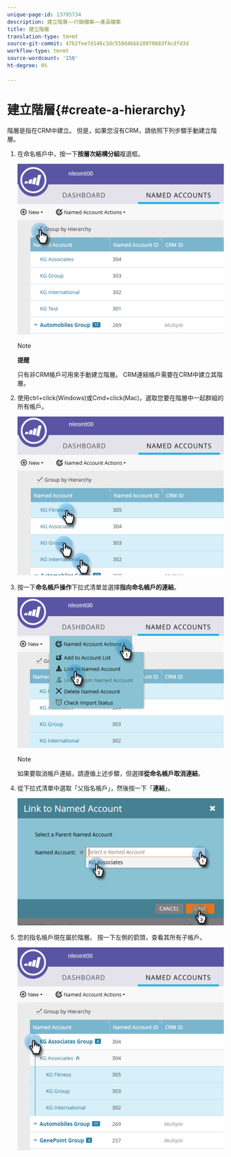 ```yaml
---
unique-page-id: 13795734
description: 建立階層——行銷檔案——產品檔案
title: 建立階層
translation-type: tm+mt
source-git-commit: 47b2fee7d146c3dc558d4bbb10070683f4cdfd3d
workflow-type: tm+mt
source-wordcount: '150'
ht-degree: 0%

---
```



# 建立階層{#create-a-hierarchy}

階層是指在CRM中建立。 但是，如果您沒有CRM，請依照下列步驟手動建立階層。

1. 在命名帳戶中，按一下&#x200B;**按層次結構分組**&#x200B;複選框。

   ![](assets/one.png)

   >[!NOTE]
   >
   >**提醒**
   >
   >
   >只有非CRM帳戶可用來手動建立階層。 CRM連結帳戶需要在CRM中建立其階層。

1. 使用ctrl+click(Windows)或Cmd+click(Mac)，選取您要在階層中一起群組的所有帳戶。

   ![](assets/two.png)

1. 按一下&#x200B;**命名帳戶操作**&#x200B;下拉式清單並選擇&#x200B;**指向命名帳戶的連結**。

   ![](assets/three.png)

   >[!NOTE]
   >
   >如果要取消帳戶連結，請遵循上述步驟，但選擇&#x200B;**從命名帳戶取消連結**。

1. 從下拉式清單中選取「父指名帳戶」，然後按一下「**連結**」。

   ![](assets/four.png)

1. 您的指名帳戶現在屬於階層。 按一下左側的箭頭，查看其所有子帳戶。

   ![](assets/five.png)

